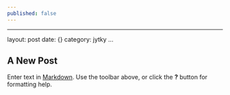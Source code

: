 ```yaml
---
published: false
---
```

---
layout: post
date: {}
category: jytky
...

## A New Post

Enter text in [Markdown](http://daringfireball.net/projects/markdown/). Use the toolbar above, or click the **?** button for formatting help.
